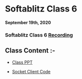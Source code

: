 # Softablitz Class 6

#### September 19th, 2020

### Softablitz Class 6 [Recording](https://drive.google.com/file/d/1RvDTamhLc7aOgSuHreOkoUytBqiTRyzv/view?usp=sharing)

## Class Content :-

* [Class PPT](JAVA_CLASS_6.pptx)

* [Socket Client Code](Client.java)
